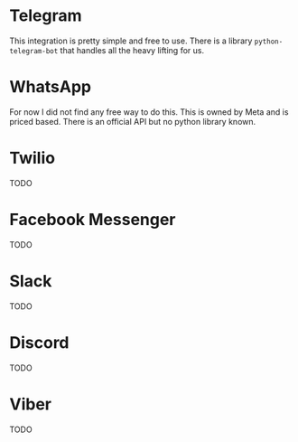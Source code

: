# Telegram
This integration is pretty simple and free to use. There is a library `python-telegram-bot` that handles all the heavy lifting for us.

# WhatsApp
For now I did not find any free way to do this. This is owned by Meta and is priced based. There is an official API but no python library known.

# Twilio
TODO

# Facebook Messenger
TODO

# Slack
TODO

# Discord
TODO

# Viber
TODO